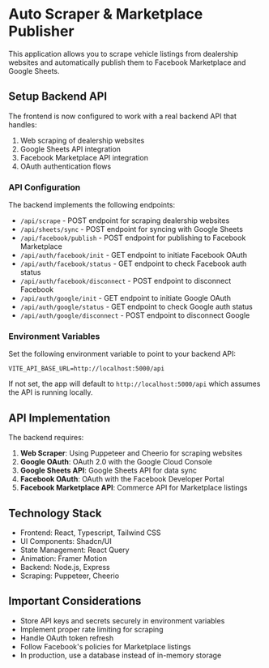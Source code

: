 
# Auto Scraper & Marketplace Publisher

This application allows you to scrape vehicle listings from dealership websites and automatically publish them to Facebook Marketplace and Google Sheets.

## Setup Backend API

The frontend is now configured to work with a real backend API that handles:

1. Web scraping of dealership websites
2. Google Sheets API integration
3. Facebook Marketplace API integration
4. OAuth authentication flows

### API Configuration

The backend implements the following endpoints:

- `/api/scrape` - POST endpoint for scraping dealership websites
- `/api/sheets/sync` - POST endpoint for syncing with Google Sheets
- `/api/facebook/publish` - POST endpoint for publishing to Facebook Marketplace
- `/api/auth/facebook/init` - GET endpoint to initiate Facebook OAuth
- `/api/auth/facebook/status` - GET endpoint to check Facebook auth status
- `/api/auth/facebook/disconnect` - POST endpoint to disconnect Facebook
- `/api/auth/google/init` - GET endpoint to initiate Google OAuth
- `/api/auth/google/status` - GET endpoint to check Google auth status
- `/api/auth/google/disconnect` - POST endpoint to disconnect Google

### Environment Variables

Set the following environment variable to point to your backend API:

```
VITE_API_BASE_URL=http://localhost:5000/api
```

If not set, the app will default to `http://localhost:5000/api` which assumes the API is running locally.

## API Implementation

The backend requires:

1. **Web Scraper**: Using Puppeteer and Cheerio for scraping websites
2. **Google OAuth**: OAuth 2.0 with the Google Cloud Console
3. **Google Sheets API**: Google Sheets API for data sync
4. **Facebook OAuth**: OAuth with the Facebook Developer Portal
5. **Facebook Marketplace API**: Commerce API for Marketplace listings

## Technology Stack

- Frontend: React, Typescript, Tailwind CSS
- UI Components: Shadcn/UI
- State Management: React Query
- Animation: Framer Motion
- Backend: Node.js, Express
- Scraping: Puppeteer, Cheerio

## Important Considerations

- Store API keys and secrets securely in environment variables
- Implement proper rate limiting for scraping
- Handle OAuth token refresh
- Follow Facebook's policies for Marketplace listings
- In production, use a database instead of in-memory storage

